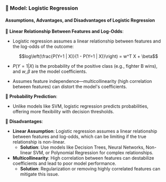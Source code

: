 ### 🔹 Model: Logistic Regression
#### Assumptions, Advantages, and Disadvantages of Logistic Regression

🔹 **Linear Relationship Between Features and Log-Odds**:
* Logistic regression assumes a linear relationship between features and the log-odds of the outcome:
  
  $$log\left(\frac{P(Y=1 | X)}{1 - P(Y=1 | X)}\right) = w^T X + \beta$$
  
* $P(Y=1 | X)$ is the probability of the positive class (e.g., fighter B wins), and $w, \beta$ are the model coefficients.
* Assumes feature independence—multicollinearity (high correlation between features) can distort the model's coefficients.

🔹 **Probability Prediction**:
* Unlike models like SVM, logistic regression predicts probabilities, offering more flexibility with decision thresholds.

🔹 **Disadvantages**:
* **Linear Assumption**: Logistic regression assumes a linear relationship between features and log-odds, which can be limiting if the true relationship is non-linear.
  * **Solution**: Use models like Decision Trees, Neural Networks, Non-linear SVM, or Polynomial Regression for complex relationships.
* **Multicollinearity**: High correlation between features can destabilize coefficients and lead to poor model performance.
  * **Solution**: Regularization or removing highly correlated features can mitigate this issue.